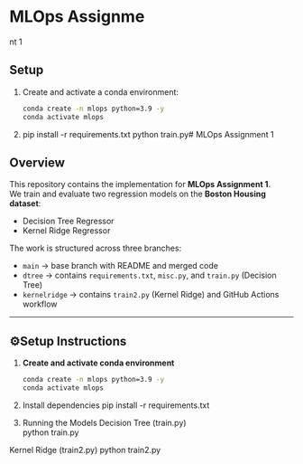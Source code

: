 # MLOps Assignme
nt 1

## Setup
1. Create and activate a conda environment:
   ```bash
   conda create -n mlops python=3.9 -y
   conda activate mlops

2. pip install -r requirements.txt
python train.py# MLOps Assignment 1

##  Overview
This repository contains the implementation for **MLOps Assignment 1**.  
We train and evaluate two regression models on the **Boston Housing dataset**:
- Decision Tree Regressor
- Kernel Ridge Regressor

The work is structured across three branches:
- `main` → base branch with README and merged code
- `dtree` → contains `requirements.txt`, `misc.py`, and `train.py` (Decision Tree)
- `kernelridge` → contains `train2.py` (Kernel Ridge) and GitHub Actions workflow

---

## ⚙️Setup Instructions

1. **Create and activate conda environment**
   ```bash
   conda create -n mlops python=3.9 -y
   conda activate mlops
2. Install dependencies
   pip install -r requirements.txt

3. Running the Models
Decision Tree (train.py)   
python train.py

Kernel Ridge (train2.py)
python train2.py
